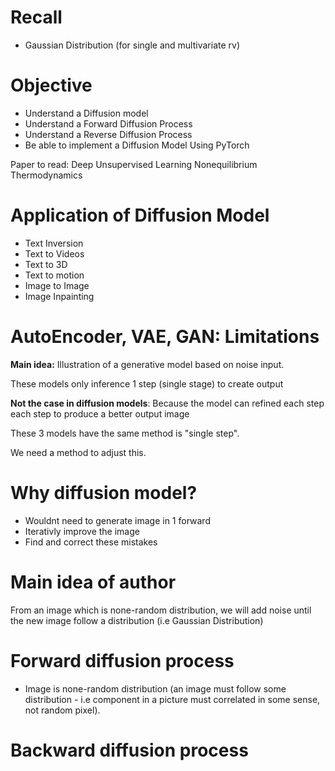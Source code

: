 # Recall
- Gaussian Distribution (for single and multivariate rv)
# Objective
- Understand a Diffusion model
- Understand a Forward Diffusion Process
- Understand a Reverse Diffusion Process
- Be able to implement a Diffusion Model Using PyTorch

Paper to read: Deep Unsupervised Learning Nonequilibrium Thermodynamics

# Application of Diffusion Model

- Text Inversion
- Text to Videos
- Text to 3D
- Text to motion
- Image to Image
- Image Inpainting

# AutoEncoder, VAE, GAN: Limitations

**Main idea:** Illustration of a generative model based on noise input.

These models only inference 1 step (single stage) to create output

**Not the case in diffusion models**: Because the model can refined each step each step to produce a better output image


These 3 models have the same method is "single step".

We need a method to adjust this.

# Why diffusion model?
- Wouldnt need to generate image in 1 forward
- Iterativly improve the image
- Find and correct these mistakes

# Main idea of author

From an image which is none-random distribution, we will add noise until the new image follow a distribution (i.e Gaussian Distribution)

# Forward diffusion process
- Image is none-random distribution (an image must follow some distribution - i.e component in a picture must correlated in some sense, not random pixel). 

# Backward diffusion process


